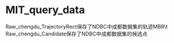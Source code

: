 # MIT_query_data
Raw_chengdu_TrajectoryRect保存了NDBC中成都数据集的轨迹MBR\t
Raw_chengdu_Candidate保存了NDBC中成都数据集的候选点
